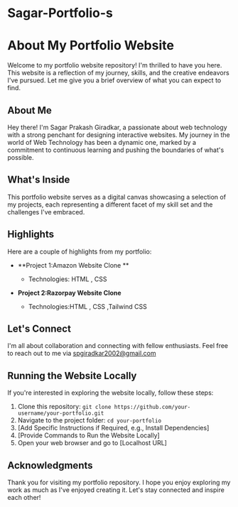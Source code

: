 # Sagar-Portfolio-s
# About My Portfolio Website


Welcome to my portfolio website repository! I'm thrilled to have you here. This website is a reflection of my journey, skills, and the creative endeavors I've pursued. Let me give you a brief overview of what you can expect to find.

## About Me

Hey there! I'm Sagar Prakash Giradkar, a passionate about web technology with a strong penchant for designing interactive websites. My journey in the world of Web Technology has been a dynamic one, marked by a commitment to continuous learning and pushing the boundaries of what's possible.

## What's Inside

This portfolio website serves as a digital canvas showcasing a selection of my projects, each representing a different facet of my skill set and the challenges I've embraced.

## Highlights

Here are a couple of highlights from my portfolio:

- **Project 1:Amazon Website Clone **
  - Technologies: HTML , CSS 

- **Project 2:Razorpay Website Clone**
  - Technologies:HTML , CSS ,Tailwind CSS

## Let's Connect

I'm all about collaboration and connecting with fellow enthusiasts. Feel free to reach out to me via spgiradkar2002@gmail.com
## Running the Website Locally

If you're interested in exploring the website locally, follow these steps:

1. Clone this repository: `git clone https://github.com/your-username/your-portfolio.git`
2. Navigate to the project folder: `cd your-portfolio`
3. [Add Specific Instructions if Required, e.g., Install Dependencies]
4. [Provide Commands to Run the Website Locally]
5. Open your web browser and go to [Localhost URL]

## Acknowledgments

Thank you for visiting my portfolio repository. I hope you enjoy exploring my work as much as I've enjoyed creating it. Let's stay connected and inspire each other!
